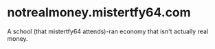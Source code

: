 # notrealmoney.mistertfy64.com
A school (that mistertfy64 attends)-ran economy that isn't actually real money.
